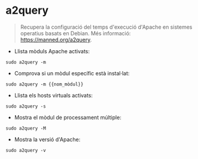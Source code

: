 # a2query

> Recupera la configuració del temps d'execució d'Apache en sistemes operatius basats en Debian.
> Més informació: <https://manned.org/a2query>.

- Llista mòduls Apache activats:

`sudo a2query -m`

- Comprova si un mòdul específic està instal·lat:

`sudo a2query -m {{nom_mòdul}}`

- Llista els hosts virtuals activats:

`sudo a2query -s`

- Mostra el mòdul de processament múltiple:

`sudo a2query -M`

- Mostra la versió d'Apache:

`sudo a2query -v`
